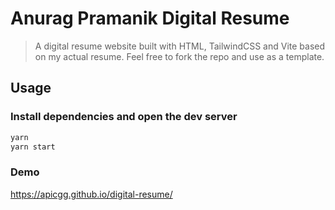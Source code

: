# Anurag Pramanik Digital Resume

> A digital resume website built with HTML, TailwindCSS and Vite based on my actual resume.
> Feel free to fork the repo and use as a template.

## Usage

### Install dependencies and open the dev server

```bash
yarn
yarn start
```

### Demo

https://apicgg.github.io/digital-resume/
